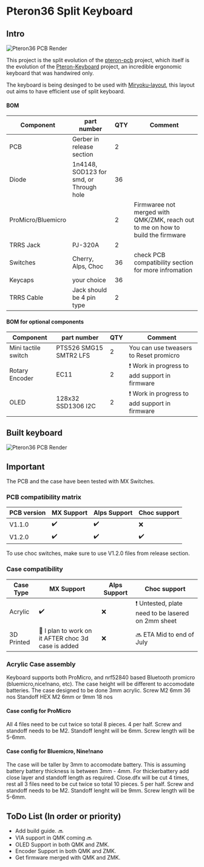 # Pteron36 Split Keyboard
## Intro 
![Pteron36 PCB Render](https://github.com/harshitgoel96/pteron36-split-keyboard/blob/main/images/pteron36-split.svg)   


This project is the split evolution of the [pteron-pcb](https://github.com/Kraken-Jokes/pteron-pcb) project, which itself is the evolution of the [Pteron-Keyboard](https://github.com/FSund/pteron-keyboard) project, an incredible ergonomic keyboard that was handwired only.

The keyboard is being desinged to be used with [Miryoku-layout](https://github.com/manna-harbour/miryoku), this layout out aims to have efficient use of split keyboard.


#### BOM
| Component           | part number                             | QTY | Comment                            |
| ------------------- | --------------------------------------- | --- | ---------------------------------- |
| PCB                 | Gerber in release section               | 2   |                                    |
| Diode               | 1n4148, SOD123 for smd, or Through hole | 36  |                                    |
| ProMicro/Bluemicro  |                                         | 2   | Firmwaree not merged with QMK/ZMK, reach out to me on how to build the firmware  |
| TRRS Jack           | PJ-320A                                 | 2   |                                    |
| Switches            | Cherry, Alps, Choc                      | 36  | check PCB compatibility section for more infromation |
| Keycaps             | your choice                             | 36  |                                    |
| TRRS Cable | Jack should be 4 pin type                  | 2   |                                    |

#### BOM for optional components
| Component           | part number                             | QTY | Comment                            |
| ------------------- | --------------------------------------- | --- | ---------------------------------- |
| Mini tactile switch | PTS526 SMG15 SMTR2 LFS                  | 2   | You can use tweasers to Reset promicro      |
| Rotary Encoder      | EC11                                    | 2   | :exclamation: Work in progress to add support in firmware |
| OLED | 128x32 SSD1306 I2C                  | 2   | :exclamation: Work in progress to add support in firmware |

## Built keyboard
![Pteron36 PCB Render](https://github.com/harshitgoel96/pteron36-split-keyboard/blob/main/images/built.jpeg)


## Important
The PCB and the case have been tested with MX Switches. 

### PCB compatibility matrix
| PCB version | MX Support | Alps Support | Choc support |
|-------------|------------|--------------|--------------|
| V1.1.0 | :heavy_check_mark: |:heavy_check_mark: | :x: |
| V1.2.0 | :heavy_check_mark: |:heavy_check_mark: | :heavy_check_mark: |

To use choc switches, make sure to use V1.2.0 files from release section.

### Case compatibility

| Case Type | MX Support | Alps Support | Choc support |
|-------------|------------|--------------|--------------|
| Acrylic | :heavy_check_mark: |:x: | :exclamation: Untested, plate need to be lasered on 2mm sheet |
| 3D Printed | :construction: I plan to work on it AFTER choc 3d case is added |:x: | :soon: ETA Mid to end of July |

### Acrylic Case assembly
Keyboard supports both ProMicro, and nrf52840 based Bluetooth promicro (bluemicro,nice!nano, etc). The case height will be different to accomodate batteries.
The case designed to be done 3mm acrylic.
Screw M2 6mm 36 nos
Standoff HEX M2 6mm or 9mm 18 nos
#### Case config for ProMicro

All 4 files need to be cut twice so total 8 pieces. 4 per half.
Screw and standoff needs to be M2. Standoff lenght will be 6mm. Screw length will be 5-6mm. 

#### Case config for Bluemicro, Nine!nano
The case will be taller by 3mm to accomodate battery. This is assuming battery battery thickness is between 3mm - 4mm. For thickerbattery add close layer and standoff length as required.
Close.dfx will be cut 4 times, rest all 3 files need to be cut twice so total 10 pieces. 5 per half.
Screw and standoff needs to be M2. Standoff lenght will be 9mm. Screw length will be 5-6mm.

## ToDo List (In order or priority)
* Add build guide. :soon:
* VIA support in QMK coming :soon: 
* OLED Support in both QMK and ZMK.
* Encoder Support in both QMK and ZMK.
* Get firmware merged with QMK and ZMK.